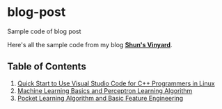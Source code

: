 # blog-post
Sample code of blog post

Here's all the sample code from my blog __[Shun's Vinyard](https://shunsvinyard.blog/)__.

## Table of Contents

1. [Quick Start to Use Visual Studio Code for C++ Programmers in Linux](https://shunsvinyard.blog/2017/04/30/quick-start-to-use-visual-studio-code-for-c-programmers-in-linux/)
2. [Machine Learning Basics and Perceptron Learning Algorithm](https://shunsvinyard.blog/2017/10/22/machine-learning-basics-and-perceptron-learning-algorithm/)
3. [Pocket Learning Algorithm and Basic Feature Engineering](https://shunsvinyard.blog/2018/02/11/pocket-learning-algorithm-and-basic-feature-engineering/)